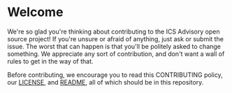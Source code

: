 # Welcome #

We're so glad you're thinking about contributing to the ICS Advisory open source project!  If you're unsure or afraid of anything, just ask or submit the issue.  The worst that can happen is that
you'll be politely asked to change something.  We appreciate any sort of contribution, and don't want a wall of rules to get in the way of that.

Before contributing, we encourage you to read this CONTRIBUTING policy, our [LICENSE](LICENSE), and [README](README.md), all of which should be in this repository.
